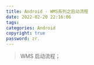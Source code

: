 ```yaml
---
title: Android - WMS系列之启动流程
date: 2022-02-20 22:16:06
tags:
categories: Android
copyright: true
password: zr.
---
```




>WMS 启动流程；

<!--more-->



